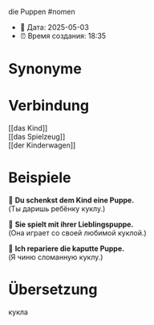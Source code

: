 die Puppen
#nomen
- 📍 Дата: 2025-05-03
- ⏰ Время создания: 18:35
# Synonyme

# Verbindung 
[[das Kind]]  
[[das Spielzeug]]  
[[der Kinderwagen]]
# Beispiele
🔹 **Du schenkst dem Kind eine Puppe.**  
(Ты даришь ребёнку куклу.)

🔹 **Sie spielt mit ihrer Lieblingspuppe.**  
(Она играет со своей любимой куклой.)

🔹 **Ich repariere die kaputte Puppe.**  
(Я чиню сломанную куклу.)
# Übersetzung
кукла
